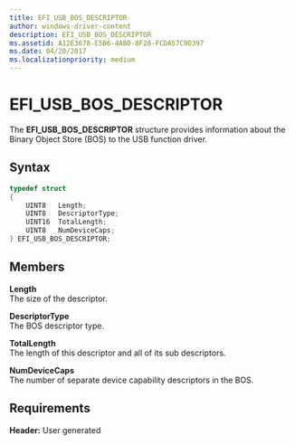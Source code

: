```yaml
---
title: EFI_USB_BOS_DESCRIPTOR
author: windows-driver-content
description: EFI_USB_BOS_DESCRIPTOR
ms.assetid: A12E3678-E5B6-4AB0-8F28-FCDA57C9D397
ms.date: 04/20/2017
ms.localizationpriority: medium
---
```


# EFI\_USB\_BOS\_DESCRIPTOR


The **EFI\_USB\_BOS\_DESCRIPTOR** structure provides information about the Binary Object Store (BOS) to the USB function driver.

## Syntax


```cpp
typedef struct
{
    UINT8   Length;
    UINT8   DescriptorType;
    UINT16  TotalLength;
    UINT8   NumDeviceCaps;
} EFI_USB_BOS_DESCRIPTOR;
```

## Members


<a href="" id="length"></a>**Length**  
The size of the descriptor.

<a href="" id="descriptortype"></a>**DescriptorType**  
The BOS descriptor type.

<a href="" id="totallength"></a>**TotalLength**  
The length of this descriptor and all of its sub descriptors.

<a href="" id="numdevicecaps"></a>**NumDeviceCaps**  
The number of separate device capability descriptors in the BOS.

## Requirements


**Header:** User generated

 

 





